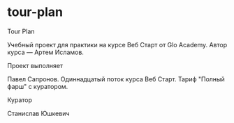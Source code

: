 # tour-plan

Tour Plan

Учебный проект для практики на курсе Веб Старт от Glo Academy. Автор курса — Артем Исламов.

Проект выполняет

Павел Сапронов. Одиннадцатый поток курса Веб Старт. Тариф "Полный фарш" с куратором.

Куратор

Станислав Юшкевич